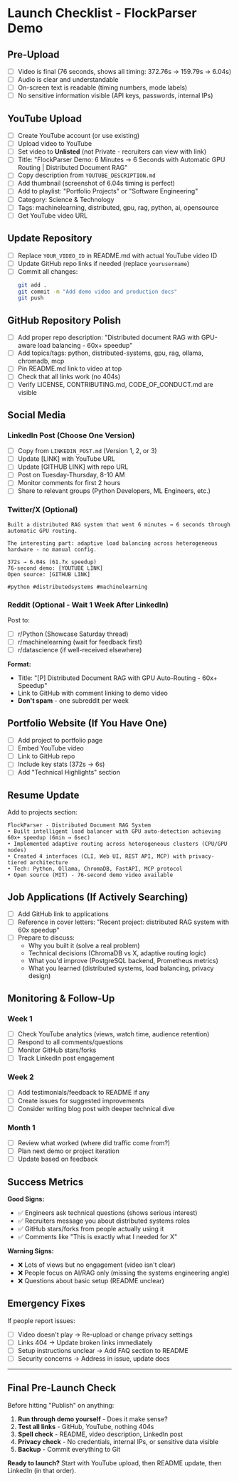 # Launch Checklist - FlockParser Demo

## Pre-Upload

- [ ] Video is final (76 seconds, shows all timing: 372.76s → 159.79s → 6.04s)
- [ ] Audio is clear and understandable
- [ ] On-screen text is readable (timing numbers, mode labels)
- [ ] No sensitive information visible (API keys, passwords, internal IPs)

## YouTube Upload

- [ ] Create YouTube account (or use existing)
- [ ] Upload video to YouTube
- [ ] Set video to **Unlisted** (not Private - recruiters can view with link)
- [ ] Title: "FlockParser Demo: 6 Minutes → 6 Seconds with Automatic GPU Routing | Distributed Document RAG"
- [ ] Copy description from `YOUTUBE_DESCRIPTION.md`
- [ ] Add thumbnail (screenshot of 6.04s timing is perfect)
- [ ] Add to playlist: "Portfolio Projects" or "Software Engineering"
- [ ] Category: Science & Technology
- [ ] Tags: machinelearning, distributed, gpu, rag, python, ai, opensource
- [ ] Get YouTube video URL

## Update Repository

- [ ] Replace `YOUR_VIDEO_ID` in README.md with actual YouTube video ID
- [ ] Update GitHub repo links if needed (replace `yourusername`)
- [ ] Commit all changes:
  ```bash
  git add .
  git commit -m "Add demo video and production docs"
  git push
  ```

## GitHub Repository Polish

- [ ] Add proper repo description: "Distributed document RAG with GPU-aware load balancing - 60x+ speedup"
- [ ] Add topics/tags: python, distributed-systems, gpu, rag, ollama, chromadb, mcp
- [ ] Pin README.md link to video at top
- [ ] Check that all links work (no 404s)
- [ ] Verify LICENSE, CONTRIBUTING.md, CODE_OF_CONDUCT.md are visible

## Social Media

### LinkedIn Post (Choose One Version)
- [ ] Copy from `LINKEDIN_POST.md` (Version 1, 2, or 3)
- [ ] Update [LINK] with YouTube URL
- [ ] Update [GITHUB LINK] with repo URL
- [ ] Post on Tuesday-Thursday, 8-10 AM
- [ ] Monitor comments for first 2 hours
- [ ] Share to relevant groups (Python Developers, ML Engineers, etc.)

### Twitter/X (Optional)
```
Built a distributed RAG system that went 6 minutes → 6 seconds through automatic GPU routing.

The interesting part: adaptive load balancing across heterogeneous hardware - no manual config.

372s → 6.04s (61.7x speedup)
76-second demo: [YOUTUBE LINK]
Open source: [GITHUB LINK]

#python #distributedsystems #machinelearning
```

### Reddit (Optional - Wait 1 Week After LinkedIn)
Post to:
- [ ] r/Python (Showcase Saturday thread)
- [ ] r/machinelearning (wait for feedback first)
- [ ] r/datascience (if well-received elsewhere)

**Format:**
- Title: "[P] Distributed Document RAG with GPU Auto-Routing - 60x+ Speedup"
- Link to GitHub with comment linking to demo video
- **Don't spam** - one subreddit per week

## Portfolio Website (If You Have One)

- [ ] Add project to portfolio page
- [ ] Embed YouTube video
- [ ] Link to GitHub repo
- [ ] Include key stats (372s → 6s)
- [ ] Add "Technical Highlights" section

## Resume Update

Add to projects section:
```
FlockParser - Distributed Document RAG System
• Built intelligent load balancer with GPU auto-detection achieving 60x+ speedup (6min → 6sec)
• Implemented adaptive routing across heterogeneous clusters (CPU/GPU nodes)
• Created 4 interfaces (CLI, Web UI, REST API, MCP) with privacy-tiered architecture
• Tech: Python, Ollama, ChromaDB, FastAPI, MCP protocol
• Open source (MIT) - 76-second demo video available
```

## Job Applications (If Actively Searching)

- [ ] Add GitHub link to applications
- [ ] Reference in cover letters: "Recent project: distributed RAG system with 60x speedup"
- [ ] Prepare to discuss:
  - Why you built it (solve a real problem)
  - Technical decisions (ChromaDB vs X, adaptive routing logic)
  - What you'd improve (PostgreSQL backend, Prometheus metrics)
  - What you learned (distributed systems, load balancing, privacy design)

## Monitoring & Follow-Up

### Week 1
- [ ] Check YouTube analytics (views, watch time, audience retention)
- [ ] Respond to all comments/questions
- [ ] Monitor GitHub stars/forks
- [ ] Track LinkedIn post engagement

### Week 2
- [ ] Add testimonials/feedback to README if any
- [ ] Create issues for suggested improvements
- [ ] Consider writing blog post with deeper technical dive

### Month 1
- [ ] Review what worked (where did traffic come from?)
- [ ] Plan next demo or project iteration
- [ ] Update based on feedback

## Success Metrics

**Good Signs:**
- ✅ Engineers ask technical questions (shows serious interest)
- ✅ Recruiters message you about distributed systems roles
- ✅ GitHub stars/forks from people actually using it
- ✅ Comments like "This is exactly what I needed for X"

**Warning Signs:**
- ❌ Lots of views but no engagement (video isn't clear)
- ❌ People focus on AI/RAG only (missing the systems engineering angle)
- ❌ Questions about basic setup (README unclear)

## Emergency Fixes

If people report issues:
- [ ] Video doesn't play → Re-upload or change privacy settings
- [ ] Links 404 → Update broken links immediately
- [ ] Setup instructions unclear → Add FAQ section to README
- [ ] Security concerns → Address in issue, update docs

---

## Final Pre-Launch Check

Before hitting "Publish" on anything:

1. **Run through demo yourself** - Does it make sense?
2. **Test all links** - GitHub, YouTube, nothing 404s
3. **Spell check** - README, video description, LinkedIn post
4. **Privacy check** - No credentials, internal IPs, or sensitive data visible
5. **Backup** - Commit everything to Git

**Ready to launch?** Start with YouTube upload, then README update, then LinkedIn (in that order).
